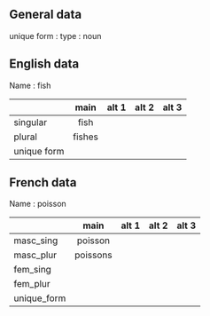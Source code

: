## General data

unique form :
type : noun

## English data

Name : fish

|             |  main  | alt 1 | alt 2 | alt 3 |
| :---------- | :----: | :---: | :---: | ----- |
| singular    |  fish  |       |       |       |
| plural      | fishes |       |       |       |
| unique form |        |       |       |       |

## French data

Name : poisson

|             |   main   | alt 1 | alt 2 | alt 3 |
| :---------- | :------: | :---: | :---: | :---: |
| masc_sing   | poisson  |       |       |       |
| masc_plur   | poissons |       |       |       |
| fem_sing    |          |       |       |       |
| fem_plur    |          |       |       |       |
| unique_form |          |       |       |       |


